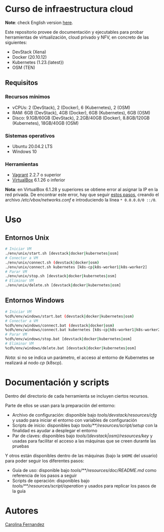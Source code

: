 # Curso de infraestructura cloud

**Note**: check English version [here](README.en.md).

Este repositorio provee de documentación y ejecutables para probar herramientas de virtualización, cloud privado y NFV, en concreto de las siguientes:

- DevStack (Xena)
- Docker (20.10.12)
- Kubernetes (1.23.{latest})
- OSM (TEN)

## Requisitos

### Recursos mínimos

- vCPUs: 2 (DevStack), 2 (Docker), 6 (Kubernetes), 2 (OSM)
- RAM: 6GB (DevStack), 4GB (Docker), 6GB (Kubernetes), 6GB (OSM)
- Disco: 9.1GB/60GB (DevStack), 2.2GB/40GB (Docker), 8.8GB/120GB (Kubernetes), 18GB/40GB (OSM)

### Sistemas operativos

- Ubuntu 20.04.2 LTS
- Windows 10

### Herramientas

- [Vagrant](https://www.vagrantup.com/docs/installation) 2.2.7 o superior
- [VirtualBox](https://www.oracle.com/virtualization/technologies/vm/downloads/virtualbox-downloads.html) 6.1.26 o inferior

**Nota**: en VirtualBox 6.1.28 y superiores se obtiene error al asignar la IP en la red privada. De encontrar este error, hay que seguir [estos pasos](https://superuser.com/questions/1691783/cannot-create-a-private-network-from-vagrant-in-virtualbox-after-updating-it), creando el archivo */etc/vbox/networks.conf* e introduciendo la línea `* 0.0.0.0/0 ::/0`.

# Uso

## Entornos Unix

```bash
# Iniciar VM
./env/unix/start.sh [devstack|docker|kubernetes|osm]
# Conectar a VM
./env/unix/connect.sh (devstack|docker|osm)
./env/unix/connect.sh kubernetes [k8s-cp|k8s-worker1|k8s-worker2]
# Parar VM
./env/unix/stop.sh [devstack|docker|kubernetes|osm]
# Eliminar VM
./env/unix/delete.sh [devstack|docker|kubernetes|osm]
```

## Entornos Windows

```bash
# Iniciar VM
%cd%/env/windows/start.bat (devstack|docker|kubernetes|osm)
# Conectar a VM
%cd%/env/windows/connect.bat (devstack|docker|osm)
%cd%/env/windows/connect.bat kubernetes [k8s-cp|k8s-worker1|k8s-worker2]
# Parar VM
%cd%/env/windows/stop.bat [devstack|docker|kubernetes|osm]
# Eliminar VM
%cd%/env/windows/delete.bat [devstack|docker|kubernetes|osm]
```

*Nota*: si no se indica un parámetro, el acceso al entorno de Kubernetes se realizará al nodo *cp* (k8scp).

# Documentación y scripts

Dentro del directorio de cada herramienta se incluyen ciertos recursos.

Parte de ellos se usan para la preparación del entorno:

- Archivo de configuración: disponible bajo *tools/devstack/resources/cfg* y usado para iniciar el entorno con variables de configuración
- Scripts de inicio: disponibles bajo *tools/\*\*/resources/script/setup* con la finalidad es ayudar a desplegar el entorno
- Par de claves: disponibles bajo  *tools/(devstack|osm)/resources/key* y usadas para facilitar el acceso a las máquinas que se creen durante las pruebas

Y otros están disponibles dentro de las máquinas (bajo la `$HOME` del usuario) para poder seguir los diferentes pasos:

- Guía de uso: disponible bajo *tools/\*\*/resources/doc/README.md* como referencia de los pasos a seguir
- Scripts de operación: disponibles bajo *tools/\*\*/resources/script/operation* y usados para replicar los pasos de la guía

# Autores

[Carolina Fernandez](https://github.com/CarolinaFernandez)

